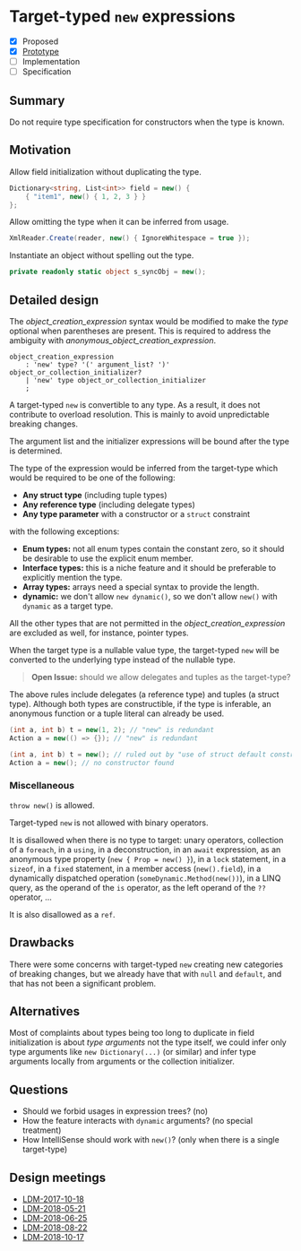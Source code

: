 
# Target-typed `new` expressions

* [x] Proposed
* [x] [Prototype](https://github.com/alrz/roslyn/tree/features/target-typed-new)
* [ ] Implementation
* [ ] Specification

## Summary
[summary]: #summary

Do not require type specification for constructors when the type is known. 

## Motivation
[motivation]: #motivation

Allow field initialization without duplicating the type.
```cs
Dictionary<string, List<int>> field = new() {
    { "item1", new() { 1, 2, 3 } }
};
```

Allow omitting the type when it can be inferred from usage.
```cs
XmlReader.Create(reader, new() { IgnoreWhitespace = true });
```

Instantiate an object without spelling out the type.
```cs
private readonly static object s_syncObj = new();
```

## Detailed design
[design]: #detailed-design

The *object_creation_expression* syntax would be modified to make the *type* optional when parentheses are present. This is required to address the ambiguity with *anonymous_object_creation_expression*.
```antlr
object_creation_expression
    : 'new' type? '(' argument_list? ')' object_or_collection_initializer?
    | 'new' type object_or_collection_initializer
    ;
```

A target-typed `new` is convertible to any type. As a result, it does not contribute to overload resolution. This is mainly to avoid unpredictable breaking changes.

The argument list and the initializer expressions will be bound after the type is determined.

The type of the expression would be inferred from the target-type which would be required to be one of the following:

- **Any struct type** (including tuple types)
- **Any reference type** (including delegate types)
- **Any type parameter** with a constructor or a `struct` constraint

with the following exceptions:

- **Enum types:** not all enum types contain the constant zero, so it should be desirable to use the explicit enum member.
- **Interface types:** this is a niche feature and it should be preferable to explicitly mention the type.
- **Array types:** arrays need a special syntax to provide the length.
- **dynamic:** we don't allow `new dynamic()`, so we don't allow `new()` with `dynamic` as a target type.

All the other types that are not permitted in the *object_creation_expression* are excluded as well, for instance, pointer types.

When the target type is a nullable value type, the target-typed `new` will be converted to the underlying type instead of the nullable type.

> **Open Issue:** should we allow delegates and tuples as the target-type?

The above rules include delegates (a reference type) and tuples (a struct type). Although both types are constructible, if the type is inferable, an anonymous function or a tuple literal can already be used.
```cs
(int a, int b) t = new(1, 2); // "new" is redundant
Action a = new(() => {}); // "new" is redundant

(int a, int b) t = new(); // ruled out by "use of struct default constructor"
Action a = new(); // no constructor found
```

### Miscellaneous

`throw new()` is allowed.

Target-typed `new` is not allowed with binary operators.

It is disallowed when there is no type to target: unary operators, collection of a `foreach`, in a `using`, in a deconstruction, in an `await` expression, as an anonymous type property (`new { Prop = new() }`), in a `lock` statement, in a `sizeof`, in a `fixed` statement, in a member access (`new().field`), in a dynamically dispatched operation (`someDynamic.Method(new())`), in a LINQ query, as the operand of the `is` operator, as the left operand of the `??` operator,  ...

It is also disallowed as a `ref`.

## Drawbacks
[drawbacks]: #drawbacks

There were some concerns with target-typed `new` creating new categories of breaking changes, but we already have that with `null` and `default`, and that has not been a significant problem.

## Alternatives
[alternatives]: #alternatives

Most of complaints about types being too long to duplicate in field initialization is about *type arguments* not the type itself, we could infer only type arguments like `new Dictionary(...)` (or similar) and infer type arguments locally from arguments or the collection initializer.

## Questions
[questions]: #questions

- Should we forbid usages in expression trees? (no)
- How the feature interacts with `dynamic` arguments? (no special treatment)
- How IntelliSense should work with `new()`? (only when there is a single target-type)

## Design meetings

- [LDM-2017-10-18](https://github.com/dotnet/csharplang/blob/master/meetings/2017/LDM-2017-10-18.md#100)
- [LDM-2018-05-21](https://github.com/dotnet/csharplang/blob/master/meetings/2018/LDM-2018-05-21.md)
- [LDM-2018-06-25](https://github.com/dotnet/csharplang/blob/master/meetings/2018/LDM-2018-06-25.md)
- [LDM-2018-08-22](https://github.com/dotnet/csharplang/blob/master/meetings/2018/LDM-2018-08-22.md#target-typed-new)
- [LDM-2018-10-17](https://github.com/dotnet/csharplang/blob/master/meetings/2018/LDM-2018-10-17.md)
